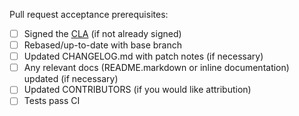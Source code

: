 <!--

The following list of checkboxes are the prerequisites for getting your contribution accepted.
Please check them as they are completed.

-->

Pull request acceptance prerequisites:

- [ ] Signed the [CLA](https://www.elastic.co/contributor-agreement/) (if not already signed)
- [ ] Rebased/up-to-date with base branch
- [ ] Updated CHANGELOG.md with patch notes (if necessary)
- [ ] Any relevant docs (README.markdown or inline documentation) updated (if necessary)
- [ ] Updated CONTRIBUTORS (if you would like attribution)
- [ ] Tests pass CI

